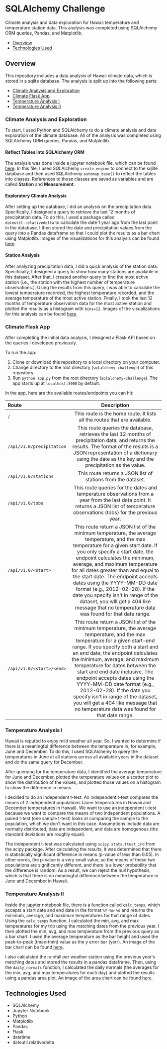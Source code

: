 # SQLAlchemy Challenge

Climate analysis and data exploration for Hawaii temperature and temperature station data. This analysis was completed using SQLAlchemy ORM queries, Pandas, and Matplotlib.

* [Overview](#overview)
* [Technologies Used](#technologies)

##  <a name="overview"></a>Overview

This repository includes a data analysis of Hawaii climate data, which is stored in a sqlite database. The analysis is split up into the following parts:

* [Climate Analysis and Exploration](#exploration)
* [Climate Flask App](#app)
* [Temperature Analysis I](#temp_analysis_i)
* [Temperature Analysis II](#temp_analysis_ii)

### <a name="exploration"></a>Climate Analysis and Exploration

To start, I used Python and SQLAlchemy to do a climate analysis and data exploration of the climate database. All of the analysis was completed using SQLAlchemy ORM queries, Pandas, and Matplotlib.

#### Reflect Tables into SQLAlchemy ORM

The analysis was done inside a jupyter notebook file, which can be found [here](./climate.ipynb). In this file, I used SQLAlchemy `create_engine` to connect to the sqlite database and then used SQLAlchemy `automap_base()` to reflect the tables into classes. References to those classes are saved as variables and are called **Station** and **Measurement**.

#### Exploratory Climate Analysis

After setting up the database, I did an analysis on the precipitation data. Specifically, I designed a query to retrieve the last 12 months of precipitation data. To do this, I used a package called `dateutil.relativedelta` to calculate the date 1 year ago from the last point in the database. I then stored the date and precipitation values from the query into a Pandas dataframe so that I could plot the results as a bar chart using Matplotlib. Images of the visualizations for this analysis can be found [here](./Images).

#### Station Analysis

After analyzing precipitation data, I did a quick analysis of the station data. Specifically, I designed a query to show how many stations are available in this dataset. After that, I created another query to find the most active station (i.e., the station with the highest number of temperature observations.). Using the results from this query, I was able to calculate the lowest temperature recorded, the highest temperature recorded, and the average temperature of the most active station. Finally, I took the last 12 months of temperature observation data for the most active station and plotted the results as a histogram with `bins=12`. Images of the visualizations for this analysis can be found [here](./Images).

### <a name="app"></a>Climate Flask App

After completing the initial data analysis, I designed a Flask API based on the queries I developed previously.

To run the app:

1. Clone or download this repository to a local directory on your computer.
2. Change directory to the root directory (`sqlalchemy-challenge`) of this repository.
3. Run `python app.py` from the root directory (`sqlalchemy-challenge`). The app starts up at `localhost:5000` by default.

In the app, here are the available routes/endpoints you can hit:

| Route       | Description    
| :------------- | :----------: |
|  `/` | This route is the home route. It lists all the routes that are available.  | 
| `/api/v1.0/precipitation`   | This route queries the database, retrieves the last 12 months of precipitation data, and returns the results. The format of the results is a JSON representation of a dictionary using the date as the key and the precipitation as the value.|
| `/api/v1.0/stations`   | This route returns a JSON list of stations from the dataset. |
| `/api/v1.0/tobs`   |  This route queries for the dates and temperature observations from a year from the last data point. It returns a JSON list of temperature observations (tobs) for the previous year. |
| `/api/v1.0/<start>` | This route return a JSON list of the minimum temperature, the average temperature, and the max temperature for a given start date. If you only specify a start date, the endpoint calculates the minimum, average, and maximum temperature for all dates greater than and equal to the start date. The endpoint accepts dates using the YYYY-MM-DD date format (e.g., 2012-02-28). If the date you specify isn't in range of the dataset, you wlll get a 404 like message that no temperature data was found for that date range. |
| `/api/v1.0/<start>/<end>` | This route return a JSON list of the minimum temperature, the average temperature, and the max temperature for a given start-end range. If you specify both a start and an end date, the endpoint calculates the minimum, average, and maximum temperature for dates between the start and end date inclusive. The endpoint accepts dates using the YYYY-MM-DD date format (e.g., 2012-02-28). If the date you specify isn't in range of the dataset, you wlll get a 404 like message that no temperature data was found for that date range. |

### <a name="temp_analysis_i"></a>Temperature Analysis I

Hawaii is reputed to enjoy mild weather all year. So, I wanted to determine if there is a meaningful difference between the temperature in, for example, June and December. To do this, I used SQLAlchemy to query the temperatures in June at all stations across all available years in the dataset and do the same query for December.

After querying for the temperature data, I identified the average temperature for June and December, plotted the temperature values on a scatter plot to show the distribution of the values, and plotted those values on a histogram to show the difference in means.

I decided to do an independent t-test. An independent t-test compares the means of 2 independent populations (June temperatures in Hawaii and December temperatures in Hawaii). We want to use an independent t-test because we want to compare the means of two independent populations. A paired t-test (one sample t-test) looks at comparing the sample to the population, which we don't want in this case. Assumptions include data are normally distributed, data are independent, and data are homogenous (the standard deviations are roughly equal).

The independent t-test was calculated using `scipy.stats.ttest_ind` from the scipy package. After calculating the results, it was determined that there is statistically significant difference in means (p-value of less than 0.05). In other words, the p-value is a very small value, so the means of these two populations are significantly different, and there is a lower probability that the difference is random. As a result, we can reject the null hypothesis, which is that there is no meaningful difference between the temperature in June and December in Hawaii.

### <a name="temp_analysis_ii"></a>Temperature Analysis II

Inside the jupyter notebook file, there is a function called `calc_temps`, which accepts a start date and end date in the format `%Y-%m-%d` and returns the minimum, average, and maximum temperatures for that range of dates. Using the `calc_temps` function, I calculated the min, avg, and max temperatures for my trip using the matching dates from the previous year. I then plotted the min, avg, and max temperature from the previous query as a bar chart. I used the average temperature as the bar height and used the peak-to-peak (tmax-tmin) value as the y error bar (yerr). An image of the bar chart can be found [here](./Images).

I also calculated the rainfall per weather station using the previous year's matching dates and stored the results in a pandas dataframe. Then, using the `daily_normals` function, I calculated the daily normals (the averages for the min, avg, and max temperatures for each day) and plotted the results using a pandas area plot. An image of the area chart can be found [here](./Images).

##  <a name="technologies"></a>Technologies Used

* SQLAlchemy
* Jupyter Notebook
* Python
* Matplotlib
* Pandas
* Flask
* datetime
* dateutil.relativedelta
